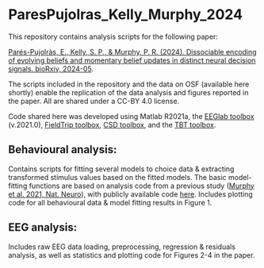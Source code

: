 # ParesPujolras_Kelly_Murphy_2024

This repository contains analysis scripts for the following paper:

[Parés-Pujolràs, E., Kelly, S. P., & Murphy, P. R. (2024). Dissociable encoding of evolving beliefs and momentary belief updates in distinct neural decision signals. bioRxiv, 2024-05](https://www.biorxiv.org/content/10.1101/2024.05.15.594345v2).

The scripts included in the repository and the data on OSF (available here shortly) enable the replication of the data analysis and figures reported in the paper.
All are shared under a CC-BY 4.0 license.

Code shared here was developed using Matlab R2021a, the [EEGlab toolbox](https://sccn.ucsd.edu/eeglab/index.php) (v.2021.0), [FieldTrip toolbox](https://www.fieldtriptoolbox.org/), [CSD toolbox](https://psychophysiology.cpmc.columbia.edu/software/csdtoolbox/), and the [TBT toolbox](https://github.com/mattansb/TBT).

## Behavioural analysis:
Contains scripts for fitting several models to choice data & extracting transformed stimulus values based on the fitted models. 
The basic model-fitting functions are based on analysis code from a previous study ([Murphy et al. 2021, Nat. Neuro](https://www.nature.com/articles/s41593-021-00839-z)), with publicly available code [here](https://github.com/DonnerLab/2021_Murphy_Adaptive-Circuit-Dynamics-Across-Human-Cortex). 
Includes plotting code for all behavioural data & model fitting results in Figure 1.

## EEG analysis: 
Includes raw EEG data loading, preprocessing, regression & residuals analysis, as well as statistics and plotting code for Figures 2-4 in the paper.  



